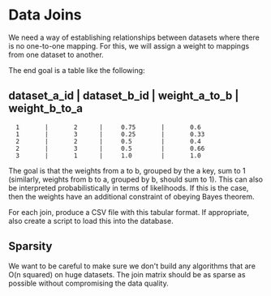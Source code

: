 # Data Joins

We need a way of establishing relationships between datasets where
there is no one-to-one mapping. For this, we will assign a weight
to mappings from one dataset to another.

The end goal is a table like the following:

 dataset_a_id | dataset_b_id | weight_a_to_b | weight_b_to_a
-------------------------------------------------------------
      1       |       2      |     0.75       |       0.6
      1       |       3      |     0.25       |       0.33
      2       |       2      |     0.5        |       0.4
      2       |       3      |     0.5        |       0.66
      3       |       1      |     1.0        |       1.0

The goal is that the weights from a to b, grouped by the a key,
sum to 1 (similarly, weights from b to a, grouped by b, should
sum to 1). This can also be interpreted probabilistically in
terms of likelihoods. If this is the case, then the weights have
an additional constraint of obeying Bayes theorem.

For each join, produce a CSV file with this tabular format. If
appropriate, also create a script to load this into the database.

## Sparsity

We want to be careful to make sure we don't build any algorithms that
are O(n squared) on huge datasets. The join matrix should be as sparse
as possible without compromising the data quality.
